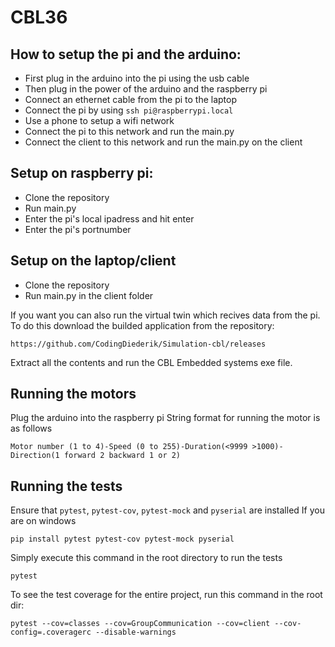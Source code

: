# CBL36

## How to setup the pi and the arduino:
- First plug in the arduino into the pi using the usb cable
- Then plug in the power of the arduino and the raspberry pi
- Connect an ethernet cable from the pi to the laptop
- Connect the pi by using ``ssh pi@raspberrypi.local``
- Use a phone to setup a wifi network
- Connect the pi to this network and run the main.py
- Connect the client to this network and run the main.py on the client

## Setup on raspberry pi:
- Clone the repository
- Run main.py
- Enter the pi's local ipadress and hit enter
- Enter the pi's portnumber

## Setup on the laptop/client
- Clone the repository
- Run main.py in the client folder

If you want you can also run the virtual twin which recives data from the pi.
To do this download the builded application from the repository: 
```
https://github.com/CodingDiederik/Simulation-cbl/releases
```
Extract all the contents and run the CBL Embedded systems exe file.

## Running the motors
Plug the arduino into the raspberry pi
String format for running the motor is as follows
```
Motor number (1 to 4)-Speed (0 to 255)-Duration(<9999 >1000)-Direction(1 forward 2 backward 1 or 2) 
```
## Running the tests

Ensure that `pytest`, `pytest-cov`, `pytest-mock` and `pyserial` are installed
If you are on windows
```
pip install pytest pytest-cov pytest-mock pyserial
```

Simply execute this command in the root directory to run the tests
```
pytest
```

To see the test coverage for the entire project, run this command in the root dir:
```
pytest --cov=classes --cov=GroupCommunication --cov=client --cov-config=.coveragerc --disable-warnings
```
